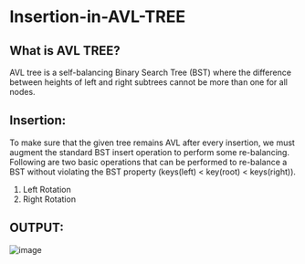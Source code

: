 # Insertion-in-AVL-TREE
## What is AVL TREE? 
AVL tree is a self-balancing Binary Search Tree (BST) where the difference between heights of left and right subtrees cannot be more than one for all nodes. 

## Insertion: 
To make sure that the given tree remains AVL after every insertion, we must augment the standard BST insert operation to perform some re-balancing. Following are two basic operations that can be performed to re-balance a BST without violating the BST property (keys(left) < key(root) < keys(right)). 
1) Left Rotation 
2) Right Rotation

## OUTPUT:
![image](https://user-images.githubusercontent.com/69696459/131910246-423e3579-21b2-4e5f-8b1d-a0a1acda25f7.png)
